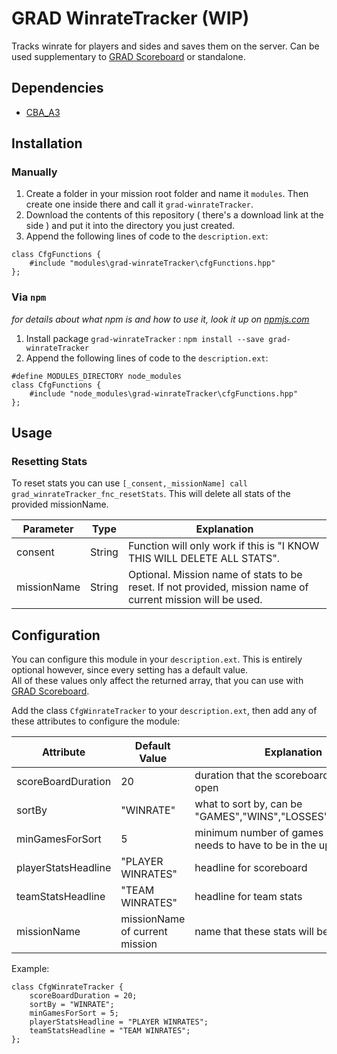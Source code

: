 # GRAD WinrateTracker (WIP)
Tracks winrate for players and sides and saves them on the server.
Can be used supplementary to [GRAD Scoreboard](https://github.com/gruppe-adler/grad-scoreboard) or standalone.


## Dependencies
* [CBA_A3](https://github.com/CBATeam/CBA_A3)

## Installation

### Manually
1. Create a folder in your mission root folder and name it `modules`. Then create one inside there and call it `grad-winrateTracker`.
2. Download the contents of this repository ( there's a download link at the side ) and put it into the directory you just created.
3. Append the following lines of code to the `description.ext`:

```sqf
class CfgFunctions {
    #include "modules\grad-winrateTracker\cfgFunctions.hpp"
};
```

### Via `npm`
_for details about what npm is and how to use it, look it up on [npmjs.com](https://www.npmjs.com/)_

1. Install package `grad-winrateTracker` : `npm install --save grad-winrateTracker`
2. Append the following lines of code to the `description.ext`:

```sqf
#define MODULES_DIRECTORY node_modules
class CfgFunctions {
    #include "node_modules\grad-winrateTracker\cfgFunctions.hpp"
};
```

## Usage

### Resetting Stats
To reset stats you can use `[_consent,_missionName] call grad_winrateTracker_fnc_resetStats`. This will delete all stats of the provided missionName.

| Parameter   | Type   | Explanation                                                                                                 |
|-------------|--------|-------------------------------------------------------------------------------------------------------------|
| consent     | String | Function will only work if this is "I KNOW THIS WILL DELETE ALL STATS".                                     |
| missionName | String | Optional. Mission name of stats to be reset. If not provided, mission name of current mission will be used. |


## Configuration
You can configure this module in your `description.ext`. This is entirely optional however, since every setting has a default value.  
All of these values only affect the returned array, that you can use with [GRAD Scoreboard](https://github.com/gruppe-adler/grad-scoreboard).

Add the class `CfgWinrateTracker` to your `description.ext`, then add any of these attributes to configure the module:

| Attribute       | Default Value         | Explanation                                                  |
|-----------------|-----------------------|--------------------------------------------------------------|
| scoreBoardDuration      | 20                      | duration that the scoreboard will stay open  |
| sortBy       | "WINRATE"                          | what to sort by, can be "GAMES","WINS","LOSSES","WINRATES"               |
| minGamesForSort     | 5                           | minimum number of games a player needs to have to be in the upper ranks  |
| playerStatsHeadline   | "PLAYER WINRATES"         | headline for scoreboard                                  |
| teamStatsHeadline   | "TEAM WINRATES"             | headline for team stats                            |
| missionName | missionName of current mission      | name that these stats will be saved under |


Example:  

```sqf
class CfgWinrateTracker {
    scoreBoardDuration = 20;                            
    sortBy = "WINRATE";                                
    minGamesForSort = 5;                                
    playerStatsHeadline = "PLAYER WINRATES";           
    teamStatsHeadline = "TEAM WINRATES";                
};
```
